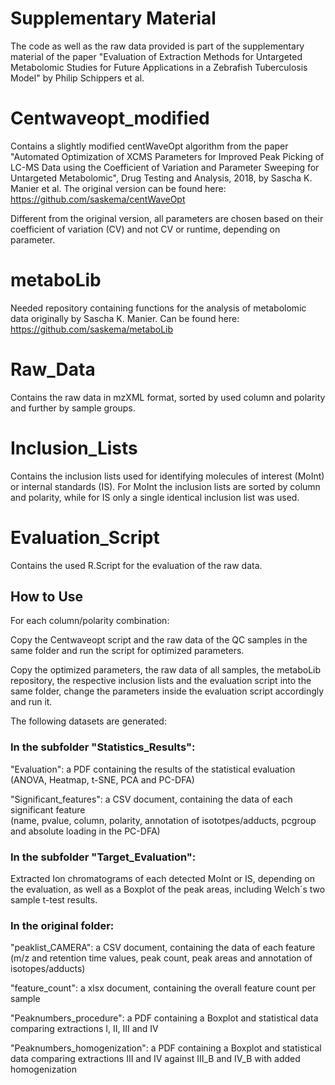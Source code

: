 # Supplementary Material

The code as well as the raw data provided is part of the supplementary material of the paper "Evaluation of Extraction Methods for Untargeted Metabolomic Studies for Future Applications in a Zebrafish Tuberculosis Model" by Philip Schippers et al.

# Centwaveopt_modified

Contains a slightly modified centWaveOpt algorithm from the paper "Automated Optimization of XCMS Parameters for Improved Peak Picking of LC-MS Data using the Coefficient of Variation and Parameter Sweeping for Untargeted Metabolomic", Drug Testing and Analysis, 2018, by Sascha K. Manier et al.
The original version can be found here: https://github.com/saskema/centWaveOpt

Different from the original version, all parameters are chosen based on their coefficient of variation (CV) and not CV or runtime, depending on parameter.

# metaboLib

Needed repository containing functions for the analysis of metabolomic data originally  by Sascha K. Manier.
Can be found here: https://github.com/saskema/metaboLib

# Raw_Data

Contains the raw data in mzXML format, sorted by used column and polarity and further by sample groups.

# Inclusion_Lists

Contains the inclusion lists used for identifying molecules of interest (MoInt) or internal standards (IS).
For MoInt the inclusion lists are sorted by column and polarity, while for IS only a single identical inclusion list was used.

# Evaluation_Script

Contains the used R.Script for the evaluation of the raw data.

## How to Use

For each column/polarity combination:

Copy the Centwaveopt script and the raw data of the QC samples in the same folder and run the script for optimized parameters.

Copy the optimized parameters, the raw data of all samples, the metaboLib repository, the respective inclusion lists and the evaluation script into the same folder, change the parameters inside the evaluation script accordingly and run it.

The following datasets are generated:
  
### In the subfolder "Statistics_Results":

"Evaluation":             a PDF containing the results of the statistical evaluation (ANOVA, Heatmap, t-SNE, PCA and PC-DFA)

"Significant_features":   a CSV document, containing the data of each significant feature  
                          (name, pvalue, column, polarity, annotation of isototpes/adducts, pcgroup and absolute loading in the PC-DFA)
  
### In the subfolder "Target_Evaluation":
Extracted Ion chromatograms of each detected MoInt or IS, depending on the evaluation, as well as a Boxplot of the peak areas, including Welch´s two sample t-test results.
  
### In the original folder:
"peaklist_CAMERA": a CSV document, containing the data of each feature  
(m/z and retention time values, peak count, peak areas and annotation of isotopes/adducts)  

"feature_count": a xlsx document, containing the overall feature count per sample

"Peaknumbers_procedure": a PDF containing a Boxplot and statistical data comparing extractions I, II, III and IV

"Peaknumbers_homogenization": a PDF containing a Boxplot and statistical data comparing extractions III and IV against III_B and IV_B with added homogenization
  
  
